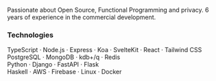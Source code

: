 Passionate about Open Source, Functional Programming and privacy. 6 years of experience in the commercial development.

### Technologies

TypeScript · Node.js · Express · Koa · SvelteKit · React · Tailwind CSS  
PostgreSQL · MongoDB · kdb+/q · Redis  
Python · Django · FastAPI · Flask  
Haskell · AWS · Firebase · Linux · Docker

<!--
**Kamatayon/Kamatayon** is a ✨ _special_ ✨ repository because its `README.md` (this file) appears on your GitHub profile.

Here are some ideas to get you started:

- 🔭 I’m currently working on ...
- 🌱 I’m currently learning ...
- 👯 I’m looking to collaborate on ...
- 🤔 I’m looking for help with ...
- 💬 Ask me about ...
- 📫 How to reach me: ...
- 😄 Pronouns: ...
- ⚡ Fun fact: ...
-->
